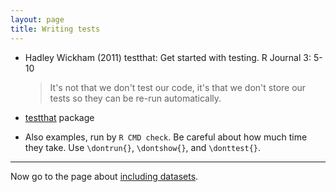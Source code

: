 ```yaml
---
layout: page
title: Writing tests
---
```


- Hadley Wickham (2011) testthat: Get started with testing. R Journal
  3: 5-10

  > It's not that we don't test our code, it's that we don't
  > store our tests so they can be re-run automatically.

- [testthat](https://github.com/hadley/testthat) package
- Also examples, run by `R CMD check`. Be careful about how much time
  they take. Use `\dontrun{}`, `\dontshow{}`, and `\donttest{}`.

---

Now go to the page about [including datasets](data.html).
